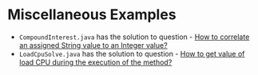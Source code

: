 Miscellaneous Examples
=================================================

- `CompoundInterest.java` has the solution to question - [How to correlate an assigned String value to an Integer value?](https://stackoverflow.com/questions/46751022/how-to-correlate-an-assigned-string-value-to-an-integer-value/46751305#46751305)
- `LoadCpuSolve.java` has the solution to question - [How to get value of load CPU during the execution of the method?](https://stackoverflow.com/questions/46867363/how-to-get-value-of-load-cpu-during-the-execution-of-the-method/46867865#46867865)